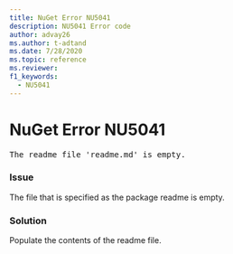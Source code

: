 ```yaml
---
title: NuGet Error NU5041
description: NU5041 Error code
author: advay26
ms.author: t-adtand
ms.date: 7/28/2020
ms.topic: reference
ms.reviewer: 
f1_keywords: 
  - NU5041
---
```


# NuGet Error NU5041

<pre>The readme file 'readme.md' is empty.</pre>


### Issue 

The file that is specified as the package readme is empty.


### Solution

Populate the contents of the readme file.
